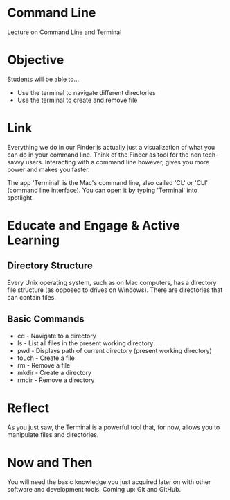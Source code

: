 # Command Line
Lecture on Command Line and Terminal

# Objective
Students will be able to...

- Use the terminal to navigate different directories
- Use the terminal to create and remove file

# Link

Everything we do in our Finder is actually just a visualization of what you can do in your command line. Think of the Finder as tool for the non tech-savvy users. Interacting with a command line however, gives you more power and makes you faster.

The app 'Terminal' is the Mac's command line, also called 'CL' or 'CLI' (command line interface). You can open it by typing 'Terminal' into spotlight.

# Educate and Engage & Active Learning

## Directory Structure

Every Unix operating system, such as on Mac computers, has a directory file structure (as opposed to drives on Windows). There are directories that can contain files.

## Basic Commands

- cd - Navigate to a directory
- ls - List all files in the present working directory
- pwd - Displays path of current directory (present working directory)
- touch - Create a file
- rm - Remove a file
- mkdir - Create a directory
- rmdir - Remove a directory

# Reflect

As you just saw, the Terminal is a powerful tool that, for now, allows you to manipulate files and directories.

# Now and Then
You will need the basic knowledge you just acquired later on with other software and development tools. Coming up: Git and GitHub.

